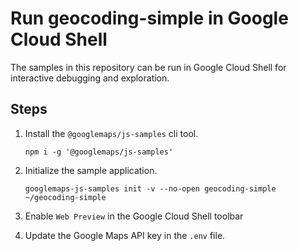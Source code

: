 # Run geocoding-simple in Google Cloud Shell

The samples in this repository can be run in Google Cloud Shell for interactive debugging and exploration.

## Steps

1. Install the `@googlemaps/js-samples` cli tool.

    ```
    npm i -g '@googlemaps/js-samples'
    ```
1. Initialize the sample application. 
    ```
    googlemaps-js-samples init -v --no-open geocoding-simple ~/geocoding-simple
    ```
1. Enable `Web Preview` in the Google Cloud Shell toolbar
1. Update the Google Maps API key in the `.env` file.
